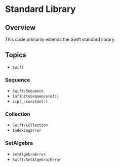 # Standard Library

## Overview

This code primarily extends the Swift standard library.

## Topics

- ``Swift``

### Sequence

- ``Swift/Sequence``
- ``infiniteSequence(of:)``
- ``zip(_:constant:)``

### Collection

- ``Swift/Collection``
- ``IndexingError``

### SetAlgebra

- ``SetAlgebraError``
- ``Swift/SetAlgebra/Error``
